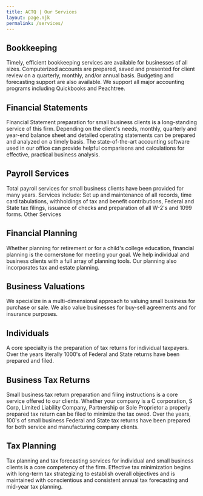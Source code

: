 ```yaml
---
title: ACTQ | Our Services
layout: page.njk
permalink: /services/
---
```


## Bookkeeping

Timely, efficient bookkeeping services are available for businesses of all sizes. Computerized accounts are prepared, saved and presented for client review on a quarterly, monthly, and/or annual basis. Budgeting and forecasting support are also available. We support all major accounting programs including Quickbooks and Peachtree.


## Financial Statements

Financial Statement preparation for small business clients is a long-standing service of this firm. Depending on the client's needs, monthly, quarterly and year-end balance sheet and detailed operating statements can be prepared and analyzed on a timely basis. The state-of-the-art accounting software used in our office can provide helpful comparisons and calculations for effective, practical business analysis.


## Payroll Services

Total payroll services for small business clients have been provided for many years. Services include: Set up and maintenance of all records, time card tabulations, withholdings of tax and benefit contributions, Federal and State tax filings, issuance of checks and preparation of all W-2's and 1099 forms.
Other Services


## Financial Planning

Whether planning for retirement or for a child's college education, financial planning is the cornerstone for meeting your goal. We help individual and business clients with a full array of planning tools. Our planning also incorporates tax and estate planning.


## Business Valuations

We specialize in a multi-dimensional approach to valuing small business for purchase or sale. We also value businesses for buy-sell agreements and for insurance purposes.


## Individuals

A core specialty is the preparation of tax returns for individual taxpayers. Over the years literally 1000's of Federal and State returns have been prepared and filed.


## Business Tax Returns

Small business tax return preparation and filing instructions is a core service offered to our clients. Whether your company is a C corporation, S Corp, Limited Liability Company, Partnership or Sole Proprietor a properly prepared tax return can be filed to minimize the tax owed. Over the years, 100's of small business Federal and State tax returns have been prepared for both service and manufacturing company clients.


## Tax Planning

Tax planning and tax forecasting services for individual and small business clients is a core competency of the firm. Effective tax minimization begins with long-term tax strategizing to establish overall objectives and is maintained with conscientious and consistent annual tax forecasting and mid-year tax planning.